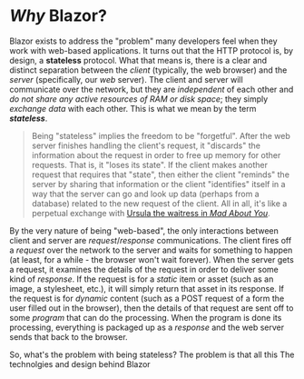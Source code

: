 # *Why* Blazor?

Blazor exists to address the "problem" many developers feel when they work with web-based applications. It turns out that the HTTP protocol is, by design, a **stateless** protocol. What that means is, there is a clear and distinct separation between the *client* (typically, the web browser) and the *server* (specifically, our *web* server). The client and server will communicate over the network, but they are *independent* of each other and *do not share any active resources of RAM or disk space*; they simply *exchange data* with each other. This is what we mean by the term ***stateless***.

> Being "stateless" implies the freedom to be "forgetful". After the web server finishes handling the client's request, it "discards" the information about the request in order to free up memory for other requests. That is, it "loses its state". If the client makes another request that requires that "state", then either the client "reminds" the server by sharing that information or the client "identifies" itself in a way that the server can go and look up data (perhaps from a database) related to the new request of the client. All in all, it's like a perpetual exchange with [Ursula the waitress in *Mad About You*](https://youtu.be/134J5VLARRw?feature=shared).

By the very nature of being "web-based", the only interactions between client and server are *request*/*response* communications. The client fires off a *request* over the network to the server and waits for something to happen (at least, for a while - the browser won't wait forever). When the server gets a request, it examines the details of the request in order to deliver some kind of *response*. If the request is for a *static* item or asset (such as an image, a stylesheet, etc.), it will simply return that asset in its response. If the request is for *dynamic* content (such as a POST request of a form the user filled out in the browser), then the details of that request are sent off to some *program* that can do the processing. When the program is done its processing, everything is packaged up as a *response* and the web server sends that back to the browser. 

So, what's the problem with being stateless? The problem is that all this The technolgies and design behind Blazor